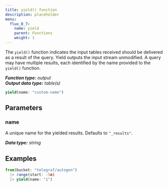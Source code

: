 ```yaml
---
title: yield() function
description: placeholder
menu:
  flux_0_7:
    name: yield
    parent: Functions
    weight: 1
---
```


The `yield()` function indicates the input tables received should be delivered as a result of the query.
Yield outputs the input stream unmodified.
A query may have multiple results, each identified by the name provided to the `yield()` function.

_**Function type:** output_  
_**Output data type:** table(s)_

```js
yield(name: "custom-name")
```

## Parameters

### name
A unique name for the yielded results.
Defaults to `"_results"`.

_**Data type:** string_

## Examples
```js
from(bucket: "telegraf/autogen")
  |> range(start: -5m)
  |> yield(name: "1")
```
